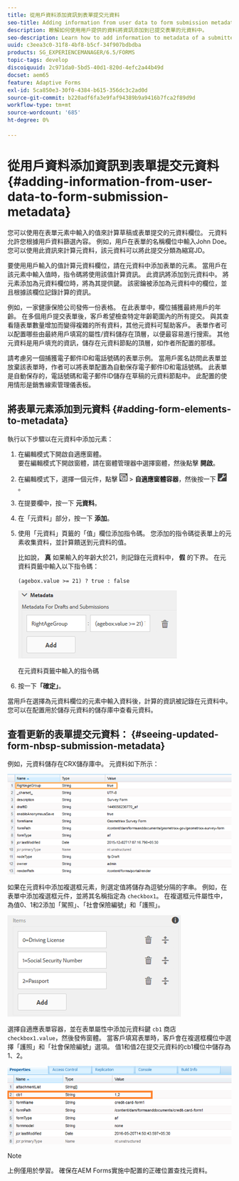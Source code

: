 ```yaml
---
title: 從用戶資料添加資訊到表單提交元資料
seo-title: Adding information from user data to form submission metadata
description: 瞭解如何使用用戶提供的資料將資訊添加到已提交表單的元資料中。
seo-description: Learn how to add information to metadata of a submitted form with user provided data.
uuid: c3eea3c0-31f8-4bf8-b5cf-34f907bdbdba
products: SG_EXPERIENCEMANAGER/6.5/FORMS
topic-tags: develop
discoiquuid: 2c971da0-5bd5-40d1-820d-4efc2a44b49d
docset: aem65
feature: Adaptive Forms
exl-id: 5ca850e3-30f0-4384-b615-356dc3c2ad0d
source-git-commit: b220adf6fa3e9faf94389b9a9416b7fca2f89d9d
workflow-type: tm+mt
source-wordcount: '685'
ht-degree: 0%

---
```


# 從用戶資料添加資訊到表單提交元資料{#adding-information-from-user-data-to-form-submission-metadata}

您可以使用在表單元素中輸入的值來計算草稿或表單提交的元資料欄位。 元資料允許您根據用戶資料篩選內容。 例如，用戶在表單的名稱欄位中輸入John Doe。 您可以使用此資訊來計算元資料，該元資料可以將此提交分類為縮寫JD。

要使用用戶輸入的值計算元資料欄位，請在元資料中添加表單的元素。 當用戶在該元素中輸入值時，指令碼將使用該值計算資訊。 此資訊將添加到元資料中。 將元素添加為元資料欄位時，將為其提供鍵。 該密鑰被添加為元資料中的欄位，並且根據該欄位記錄計算的資訊。

例如，一家健康保險公司發佈一份表格。 在此表單中，欄位捕獲最終用戶的年齡。 在多個用戶提交表單後，客戶希望檢查特定年齡範圍內的所有提交。 與其查看隨表單數量增加而變得複雜的所有資料，其他元資料可幫助客戶。 表單作者可以配置哪些由最終用戶填寫的屬性/資料儲存在頂層，以便最容易進行搜索。 其他元資料是用戶填充的資訊，儲存在元資料節點的頂層，如作者所配置的那樣。

請考慮另一個捕獲電子郵件ID和電話號碼的表單示例。 當用戶匿名訪問此表單並放棄該表單時，作者可以將表單配置為自動保存電子郵件ID和電話號碼。 此表單是自動保存的，電話號碼和電子郵件ID儲存在草稿的元資料節點中。 此配置的使用情形是銷售線索管理儀表板。

## 將表單元素添加到元資料 {#adding-form-elements-to-metadata}

執行以下步驟以在元資料中添加元素：

1. 在編輯模式下開啟自適應窗體。\
   要在編輯模式下開啟窗體，請在窗體管理器中選擇窗體，然後點擊 **開啟**。
1. 在編輯模式下，選擇一個元件，點擊 ![欄位級](assets/field-level.png) > **自適應窗體容器**，然後按一下 ![招商](assets/cmppr.png)。
1. 在提要欄中，按一下 **元資料**。
1. 在「元資料」部分，按一下 **添加**。
1. 使用「元資料」頁籤的「值」欄位添加指令碼。 您添加的指令碼從表單上的元素收集資料，並計算饋送到元資料的值。

   比如說， **真** 如果輸入的年齡大於21，則記錄在元資料中， **假** 的下界。 在元資料頁籤中輸入以下指令碼：

   `(agebox.value >= 21) ? true : false`

   ![元資料指令碼](assets/add-element-metadata.png)

   在元資料頁籤中輸入的指令碼

1. 按一下&#x200B;**「確定」**。

當用戶在選擇為元資料欄位的元素中輸入資料後，計算的資訊被記錄在元資料中。 您可以在配置用於儲存元資料的儲存庫中查看元資料。

## 查看更新的表單提交元資料： {#seeing-updated-form-nbsp-submission-metadata}

例如，元資料儲存在CRX儲存庫中。 元資料如下所示：

![中繼資料](assets/metadata_entry_new.png)

如果在元資料中添加複選框元素，則選定值將儲存為逗號分隔的字串。 例如，在表單中添加複選框元件，並將其名稱指定為 `checkbox1`。 在複選框元件屬性中，為值0、1和2添加「駕照」、「社會保險編號」和「護照」。

![從複選框儲存多個值](assets/checkbox-metadata.png)

選擇自適應表單容器，並在表單屬性中添加元資料鍵 `cb1` 商店 `checkbox1.value`，然後發佈窗體。 當客戶填寫表單時，客戶會在複選框欄位中選擇「護照」和「社會保險編號」選項。 值1和值2在提交元資料的cb1欄位中儲存為1、2。

![在複選框欄位中選擇的多個值的元資料條目](assets/metadata-entry.png)

>[!NOTE]
>
>上例僅用於學習。 確保在AEM Forms實施中配置的正確位置查找元資料。
